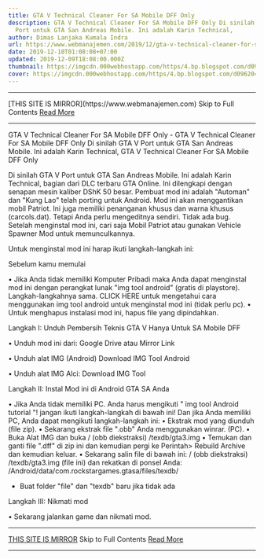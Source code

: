```yaml
---
title: GTA V Technical Cleaner For SA Mobile DFF Only
description: GTA V Technical Cleaner For SA Mobile DFF Only Di sinilah GTA V
  Port untuk GTA San Andreas Mobile. Ini adalah Karin Technical,
author: Dimas Lanjaka Kumala Indra
url: https://www.webmanajemen.com/2019/12/gta-v-technical-cleaner-for-sa-mobile.html
date: 2019-12-10T01:08:08+07:00
updated: 2019-12-09T18:08:00.000Z
thumbnail: https://imgcdn.000webhostapp.com/https/4.bp.blogspot.com/d096204840542a4f5d5c1541acfef1b1.jpeg
cover: https://imgcdn.000webhostapp.com/https/4.bp.blogspot.com/d096204840542a4f5d5c1541acfef1b1.jpeg
---
```


<hr/> [THIS SITE IS MIRROR](https://www.webmanajemen.com) Skip to Full Contents <a href="https://www.webmanajemen.com/2019/12/gta-v-technical-cleaner-for-sa-mobile.html" rel="follow" class="button" id="read-more">Read More</a> <hr/> GTA V Technical Cleaner For SA Mobile DFF Only - GTA V Technical Cleaner For SA Mobile DFF Only Di sinilah GTA V Port untuk GTA San Andreas Mobile. Ini adalah Karin Technical, GTA V Technical Cleaner For SA Mobile DFF Only 



  
 
  Di sinilah GTA V Port untuk GTA San Andreas Mobile.  Ini adalah Karin Technical, bagian dari DLC terbaru GTA Online.  Ini dilengkapi dengan senapan mesin kaliber DShK 50 besar.  Pembuat mod ini adalah "Automan" dan "Kung Lao" telah porting untuk Android.  Mod ini akan menggantikan mobil Patriot.  Ini juga memiliki penanganan khusus dan warna khusus (carcols.dat).  Tetapi Anda perlu mengeditnya sendiri.  Tidak ada bug.  Setelah menginstal mod ini, cari saja Mobil Patriot atau gunakan Vehicle Spawner Mod untuk memunculkannya. 
 
  Untuk menginstal mod ini harap ikuti langkah-langkah ini: 
 
 
  Sebelum kamu memulai 

  • Jika Anda tidak memiliki Komputer Pribadi maka Anda dapat menginstal mod ini dengan perangkat lunak "img tool android" (gratis di playstore).  Langkah-langkahnya sama.  CLICK HERE untuk mengetahui cara menggunakan img tool android untuk menginstal mod ini (tidak perlu pc). 
  • Untuk menghapus instalasi mod ini, hapus file yang dipindahkan. 
 
 

  Langkah I: Unduh Pembersih Teknis GTA V Hanya Untuk SA Mobile DFF 
 
  • Unduh mod ini dari: 
 Google Drive 
  atau 
 Mirror Link 
 
  • Unduh alat IMG (Android) 
 Download IMG Tool Android 
 
  • Unduh alat IMG Alci: 
 Download IMG Tool 
 
 
  Langkah II: Instal Mod ini di Android GTA SA Anda 

  • Jika Anda tidak memiliki PC.  Anda harus mengikuti " img tool Android tutorial "!  jangan ikuti langkah-langkah di bawah ini! 
  Dan jika Anda memiliki PC, Anda dapat mengikuti langkah-langkah ini: 
  • Ekstrak mod yang diunduh (file zip). 
  • Sekarang ekstrak file ".obb" Anda menggunakan winrar.  (PC). 
  • Buka Alat IMG dan buka 
  / (obb diekstraksi) /texdb/gta3.img 
  • Temukan dan ganti file ".dff" di zip ini dan 
  kemudian pergi ke Perintah> Rebuild Archive dan kemudian keluar. 
  • Sekarang salin file di bawah ini: 
  / (obb diekstraksi) /texdb/gta3.img (file ini) 
  dan rekatkan di ponsel Anda: 
  /Android/data/com.rockstargames.gtasa/files/texdb/ <here> 
  * Buat folder "file" dan "texdb" baru jika tidak ada 
 
 

  Langkah III: Nikmati mod 

  • Sekarang jalankan game dan nikmati mod. <hr/> [THIS SITE IS MIRROR](https://www.webmanajemen.com) Skip to Full Contents <a href="https://www.webmanajemen.com/2019/12/gta-v-technical-cleaner-for-sa-mobile.html" rel="follow" class="button" id="read-more">Read More</a> <hr/>